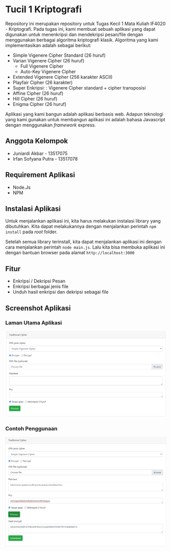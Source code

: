 # Tucil 1 Kriptografi

Repository ini merupakan repository untuk Tugas Kecil 1 Mata Kuliah IF4020 - Kriptografi. Pada tugas ini, kami membuat sebuah aplikasi yang dapat digunakan untuk menenkripsi dan mendekripsi pesan/file dengan menggunakan berbagai algoritma kriptografi klasik. Algoritma yang kami implementasikan adalah sebagai berikut:

- Simple Vigenere Cipher Standard (26 huruf)
- Varian Vigenere Cipher (26 huruf)
    - Full Vigenere Cipher
    - Auto-Key Vigenere Cipher
- Extended Vigenere Cipher (256 karakter ASCII)
- Playfair Cipher (26 karakter)
- Super Enkripsi: : Vigenere Cipher standard + cipher transposisi 
- Affine Cipher (26 huruf)
- Hill Cipher (26 huruf)
- Enigma Cipher (26 huruf)

Aplikasi yang kami bangun adalah aplikasi berbasis web. Adapun teknologi yang kami gunakan untuk membangun aplikasi ini adalah bahasa Javascript dengan menggunakan *framework* express.

## Anggota Kelompok

- Juniardi Akbar        - 13517075
- Irfan Sofyana Putra   - 13517078

## Requirement Aplikasi

- Node.Js
- NPM

## Instalasi Aplikasi

Untuk menjalankan aplikasi ini, kita harus melakukan instalasi library yang dibutuhkan. Kita dapat melakukannya dengan menjalankan perintah `npm install` pada *root* folder.

Setelah semua library terinstall, kita dapat menjalankan aplikasi ini dengan cara menjalankan perintah `node main.js`. Lalu kita bisa membuka aplikasi ini dengan bantuan browser pada alamat `http://localhost:3000`

## Fitur

- Enkripsi / Dekripsi Pesan
- Enkripsi berbagai jenis file
- Unduh hasil enkripsi dan dekripsi sebagai file

## Screenshot Aplikasi

### Laman Utama Aplikasi
![home](img/home.PNG)

### Contoh Penggunaan
![example](img/example.PNG)